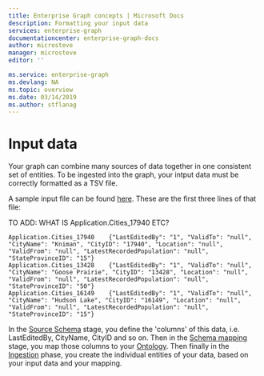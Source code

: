 ```yaml
---
title: Enterprise Graph concepts | Microsoft Docs
description: Formatting your input data
services: enterprise-graph
documentationcenter: enterprise-graph-docs
author: microsteve
manager: microsteve
editor: ''

ms.service: enterprise-graph
ms.devlang: NA
ms.topic: overview
ms.date: 03/14/2019
ms.author: stflanag
---
```


# Input data

Your graph can combine many sources of data together in one consistent set of entities. To be ingested into the graph, your intput data must be correctly formatted as a TSV file. 

A sample input file can be found <a href="https://ekgdemosamples.blob.core.windows.net/ekgdemosamples01/12.1_Ingestion_Application.Cities.tsv">here</a>. These are the first three lines of that file:

TO ADD: WHAT IS Application.Cities_17940 ETC?

```
Application.Cities_17940	{"LastEditedBy": "1", "ValidTo": "null", "CityName": "Kniman", "CityID": "17940", "Location": "null", "ValidFrom": "null", "LatestRecordedPopulation": "null", "StateProvinceID": "15"}
Application.Cities_13428	{"LastEditedBy": "1", "ValidTo": "null", "CityName": "Goose Prairie", "CityID": "13428", "Location": "null", "ValidFrom": "null", "LatestRecordedPopulation": "null", "StateProvinceID": "50"}
Application.Cities_16149	{"LastEditedBy": "1", "ValidTo": "null", "CityName": "Hudson Lake", "CityID": "16149", "Location": "null", "ValidFrom": "null", "LatestRecordedPopulation": "null", "StateProvinceID": "15"}
```

In the [Source Schema](../create-source-schema.md) stage, you define the 'columns' of this data, i.e. LastEditedBy, CityName, CityID and so on. Then in the [Schema mapping](../schema-mapping.md) stage, you map those columns to your [Ontology](../creating-your-ontology.md). Then finally in the [Ingestion](../ingesting-data.md) phase, you create the individual entities of your data, based on your input data and your mapping.


